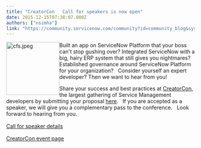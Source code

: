 ```yaml
---
title: "CreatorCon   Call for speakers is now open"
date: 2015-12-15T07:38:07.000Z
authors: ["nsimha"]
link: "https://community.servicenow.com/community?id=community_blog&sys_id=a96ceaa1dbd0dbc01dcaf3231f9619ff"
---
```

<p><img   alt="cfs.jpeg" class="image-1 jive-image" height="142" src="00250906db10d304b322f4621f9619ed.iix" style="float: left; height: 142px; width: 142px;" width="142"/>Built an app on ServiceNow Platform that your boss can't stop gushing over? Integrated ServiceNow with a big, hairy ERP system that still gives you nightmares?   Established governance around ServiceNow Platform for your organization?   Consider yourself an expert developer? Then we want to hear from you!</p><p></p><p>Share your success and best practices at <a title="owledge.servicenow.com/creatorcon.html" href="http://knowledge.servicenow.com/creatorcon.html">CreatorCon</a>, the largest gathering of Service Management developers by submitting your proposal <a title="" _jive_internal="true" href="/community/knowledge-user-conference/knowledge16/creatorcon-speakers">here</a>.   If you are accepted as a speaker, we will give you a complementary pass to the conference.   Look forward to hearing from you.</p><p></p><p></p><p><a title="" _jive_internal="true" href="/community/knowledge-user-conference/knowledge16/creatorcon-speakers" style="line-height: 1.5;">Call for speaker details</a></p><p><a title="owledge.servicenow.com/creatorcon.html" href="http://knowledge.servicenow.com/creatorcon.html">CreatorCon event page</a></p>